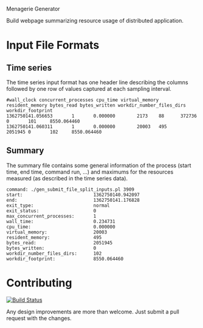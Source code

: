 Menagerie Generator

Build webpage summarizing resource usage of distributed application.

# Input File Formats

## Time series
The time series input format has one header line describing the columns followed by one row of values captured at each sampling interval.

    #wall_clock concurrent_processes cpu_time virtual_memory resident_memory bytes_read bytes_written workdir_number_files_dirs workdir_footprint
    1362750141.056653       1       0.000000        2173    88      372736  0       101     8550.064460
    1362750141.060311       1       0.000000        20003   495     2051945 0       102     8550.064460

## Summary
The summary file contains some general information of the process (start time, end time, command run, ...) and maximums for the resources measured (as described in the time series data).

    command: ./gen_submit_file_split_inputs.pl 3909
    start:                        	1362750140.942097
    end:                          	1362750141.176828
    exit_type:                    	normal
    exit_status:                  	0
    max_concurrent_processes:     	1
    wall_time:                    	0.234731
    cpu_time:                     	0.000000
    virtual_memory:               	20003
    resident_memory:              	495
    bytes_read:                   	2051945
    bytes_written:                	0
    workdir_number_files_dirs:    	102
    workdir_footprint:            	8550.064460

# Contributing

 [![Build Status](https://travis-ci.org/rampantmonkey/menagerie-generator.png?branch=master)](https://travis-ci.org/rampantmonkey/menagerie-generator)

Any design improvements are more than welcome. Just submit a pull request with the changes.


